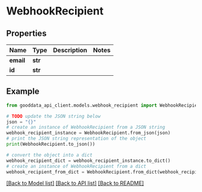 # WebhookRecipient


## Properties

Name | Type | Description | Notes
------------ | ------------- | ------------- | -------------
**email** | **str** |  | 
**id** | **str** |  | 

## Example

```python
from gooddata_api_client.models.webhook_recipient import WebhookRecipient

# TODO update the JSON string below
json = "{}"
# create an instance of WebhookRecipient from a JSON string
webhook_recipient_instance = WebhookRecipient.from_json(json)
# print the JSON string representation of the object
print(WebhookRecipient.to_json())

# convert the object into a dict
webhook_recipient_dict = webhook_recipient_instance.to_dict()
# create an instance of WebhookRecipient from a dict
webhook_recipient_from_dict = WebhookRecipient.from_dict(webhook_recipient_dict)
```
[[Back to Model list]](../README.md#documentation-for-models) [[Back to API list]](../README.md#documentation-for-api-endpoints) [[Back to README]](../README.md)


